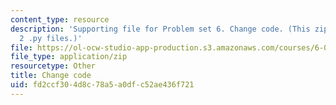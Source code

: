```yaml
---
content_type: resource
description: 'Supporting file for Problem set 6. Change code. (This zip file includes:
  2 .py files.)'
file: https://ol-ocw-studio-app-production.s3.amazonaws.com/courses/6-006-introduction-to-algorithms-spring-2008/fd2ccf304d8c78a5a0dfc52ae436f721_ps6_change.zip
file_type: application/zip
resourcetype: Other
title: Change code
uid: fd2ccf30-4d8c-78a5-a0df-c52ae436f721
---
```

